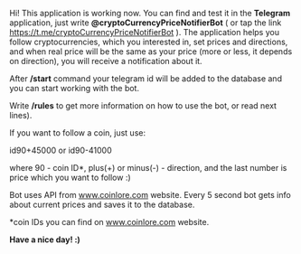 Hi! This application is working now. You can find and test it in the **Telegram** application, just write **@cryptoCurrencyPriceNotifierBot** ( or tap the link https://t.me/cryptoCurrencyPriceNotifierBot ).
The application helps you follow cryptocurrencies, which you interested in, set prices and directions, and when real price will be the same as your price (more or less, it depends on direction), you will receive a notification about it.


After **/start** command your telegram id will be added to the database and you can start working with the bot.

Write **/rules** to get more information on how to use the bot, or read next lines).


If you want to follow a coin, just use:

id90+45000 or id90-41000

where 90 - coin ID*, plus(+) or minus(-) - direction, and the last number is price which you want to follow :)


Bot uses API from www.coinlore.com website. Every 5 second bot gets info about current prices and saves it to the database.

*coin IDs you can find on www.coinlore.com website.

**Have a nice day! :)**
